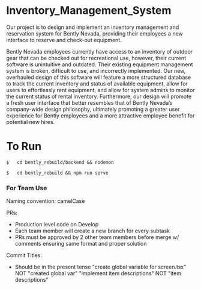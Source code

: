 # Inventory_Management_System
Our project is to design and implement an inventory management and reservation system for Bently Nevada, providing their employees a new interface to reserve and check-out equipment.
 
Bently Nevada employees currently have access to an inventory of outdoor gear that can be checked out for recreational use, however, their current software is unintuitive and outdated. Their existing equipment management system is broken, difficult to use, and incorrectly implemented. Our new, overhauled design of this software will feature a more structured database to track the current inventory and status of available equipment, allow for users to effortlessly rent equipment, and allow for system admins to monitor the current status of rental inventory. Furthermore, our design will promote a fresh user interface that better resembles that of Bently Nevada’s company-wide design philosophy, ultimately promoting a greater user experience for Bently employees and a more attractive employee benefit for potential new hires. 


# To Run

    $   cd bently_rebuild/backend && nodemon

    $   cd bently_rebuild && npm run serve




### For Team Use
Naming convention: camelCase

PRs: 
- Production level code on Develop
- Each team member will create a new branch for every subtask
- PRs must be approved by 2 other team members before merge w/ comments ensuring same format and proper solution

Commit Titles:
- Should be in the present tense
"create global variable for screen.tsx" NOT "created global var"
"implement item descriptions" NOT "item descriptions"

